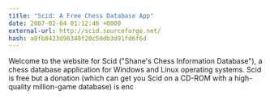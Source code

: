 ```yaml
---
title: "Scid: A Free Chess Database App"
date: 2007-02-04 01:12:46 +0000
external-url: http://scid.sourceforge.net/
hash: a8fb8423d98340f20c50db3d91fd6f6d
---
```


Welcome to the website for Scid ("Shane's Chess Information Database"), a chess database application for Windows and Linux operating systems. Scid is free but a donation (which can get you Scid on a CD-ROM with a high-quality million-game database) is enc
